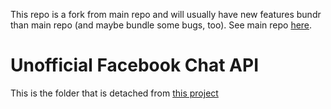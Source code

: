 This repo is a fork from main repo and will usually have new features bundr than main repo (and maybe bundle some bugs, too).
See main repo [here](https://github.com/Schmavery/facebook-chat-api).

# Unofficial Facebook Chat API
 
This is the folder that is detached from [this project](https://github.com/ntkhang03/fb-chat-api)
